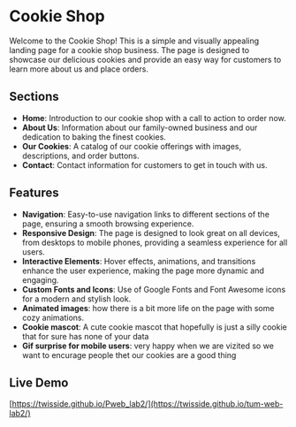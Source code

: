 ﻿# Cookie Shop

Welcome to the Cookie Shop! This is a simple and visually appealing landing page for a cookie shop business. The page is designed to showcase our delicious cookies and provide an easy way for customers to learn more about us and place orders.

## Sections
- **Home**: Introduction to our cookie shop with a call to action to order now.
- **About Us**: Information about our family-owned business and our dedication to baking the finest cookies.
- **Our Cookies**: A catalog of our cookie offerings with images, descriptions, and order buttons.
- **Contact**: Contact information for customers to get in touch with us.

## Features
- **Navigation**: Easy-to-use navigation links to different sections of the page, ensuring a smooth browsing experience.
- **Responsive Design**: The page is designed to look great on all devices, from desktops to mobile phones, providing a seamless experience for all users.
- **Interactive Elements**: Hover effects, animations, and transitions enhance the user experience, making the page more dynamic and engaging.
- **Custom Fonts and Icons**: Use of Google Fonts and Font Awesome icons for a modern and stylish look.
- **Animated images**: how there is a bit more life on the page with some cozy animations.
- **Cookie mascot**: A cute cookie mascot that hopefully is just a silly cookie that for sure has none of your data
- **Gif surprise for mobile users**: very happy when we are vizited so we want to encurage people thet our cookies are a good thing  

## Live Demo
[https://twisside.github.io/Pweb_lab2/](https://twisside.github.io/tum-web-lab2/)
